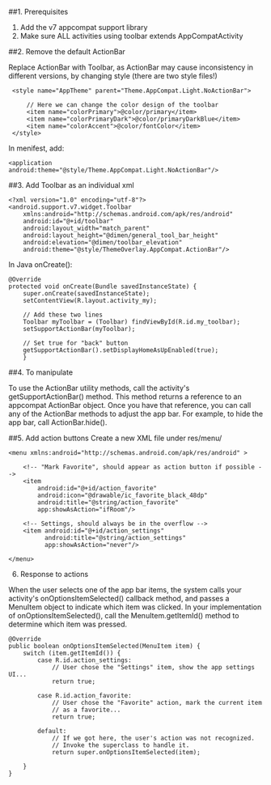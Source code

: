##1. Prerequisites

1. Add the v7 appcompat support library
2. Make sure ALL activities using toolbar extends AppCompatActivity

##2. Remove the default ActionBar

Replace ActionBar with Toolbar, as ActionBar may cause inconsistency in different versions, by changing style (there are two style files!)
```
 <style name="AppTheme" parent="Theme.AppCompat.Light.NoActionBar">
 
     // Here we can change the color design of the toolbar
     <item name="colorPrimary">@color/primary</item>              
     <item name="colorPrimaryDark">@color/primaryDarkBlue</item>
     <item name="colorAccent">@color/fontColor</item>
 </style>
```

In menifest, add:
```
<application android:theme="@style/Theme.AppCompat.Light.NoActionBar"/>
```

##3. Add Toolbar as an individual xml
```
<?xml version="1.0" encoding="utf-8"?>
<android.support.v7.widget.Toolbar
    xmlns:android="http://schemas.android.com/apk/res/android"
    android:id="@+id/toolbar"
    android:layout_width="match_parent"
    android:layout_height="@dimen/general_tool_bar_height"
    android:elevation="@dimen/toolbar_elevation"
    android:theme="@style/ThemeOverlay.AppCompat.ActionBar"/>
   ```
In Java onCreate():
```
@Override
protected void onCreate(Bundle savedInstanceState) {
    super.onCreate(savedInstanceState);
    setContentView(R.layout.activity_my);
    
    // Add these two lines
    Toolbar myToolbar = (Toolbar) findViewById(R.id.my_toolbar);
    setSupportActionBar(myToolbar);
    
    // Set true for "back" button
    getSupportActionBar().setDisplayHomeAsUpEnabled(true);
    }
```

##4. To manipulate

To use the ActionBar utility methods, call the activity's getSupportActionBar() method. This method returns a reference to an appcompat ActionBar object. Once you have that reference, you can call any of the ActionBar methods to adjust the app bar. For example, to hide the app bar, call ActionBar.hide().

##5. Add action buttons
Create a new XML file under res/menu/
```
<menu xmlns:android="http://schemas.android.com/apk/res/android" >

    <!-- "Mark Favorite", should appear as action button if possible -->
    <item
        android:id="@+id/action_favorite"
        android:icon="@drawable/ic_favorite_black_48dp"
        android:title="@string/action_favorite"
        app:showAsAction="ifRoom"/>

    <!-- Settings, should always be in the overflow -->
    <item android:id="@+id/action_settings"
          android:title="@string/action_settings"
          app:showAsAction="never"/>

</menu>
```

6. Response to actions

When the user selects one of the app bar items, the system calls your activity's onOptionsItemSelected() callback method, and passes a MenuItem object to indicate which item was clicked. In your implementation of onOptionsItemSelected(), call the MenuItem.getItemId() method to determine which item was pressed. 
```
@Override
public boolean onOptionsItemSelected(MenuItem item) {
    switch (item.getItemId()) {
        case R.id.action_settings:
            // User chose the "Settings" item, show the app settings UI...
            return true;

        case R.id.action_favorite:
            // User chose the "Favorite" action, mark the current item
            // as a favorite...
            return true;

        default:
            // If we got here, the user's action was not recognized.
            // Invoke the superclass to handle it.
            return super.onOptionsItemSelected(item);

    }
}
```
